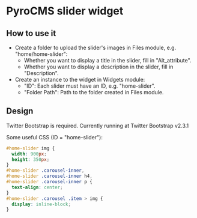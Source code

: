 # PyroCMS slider widget

## How to use it

* Create a folder to upload the slider's images in Files module, e.g. "home/home-slider":
  * Whether you want to display a title in the slider, fill in "Alt_attribute".
  * Whether you want to display a description in the slider, fill in "Description".
* Create an instance to the widget in Widgets module:
  * "ID": Each slider must have an ID, e.g. "home-slider".
  * "Folder Path": Path to the folder created in Files module.

## Design

Twitter Bootstrap is required. Currently running at Twitter Bootstrap v2.3.1

Some useful CSS (ID = "home-slider"):

```css
#home-slider img {
  width: 900px;
  height: 350px;
}
#home-slider .carousel-inner,
#home-slider .carousel-inner h4,
#home-slider .carousel-inner p {
  text-align: center;
}
#home-slider .carousel .item > img {
  display: inline-block;
}
```
